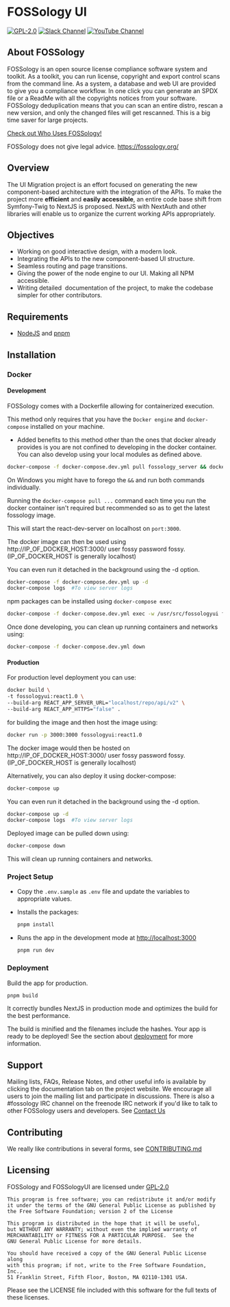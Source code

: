 # FOSSology UI

[![GPL-2.0](https://img.shields.io/github/license/fossology/fossology)](LICENSE)
[![Slack Channel](https://img.shields.io/badge/slack-fossology-blue.svg?longCache=true&logo=slack)](https://join.slack.com/t/fossology/shared_invite/enQtNzI0OTEzMTk0MjYzLTYyZWQxNDc0N2JiZGU2YmI3YmI1NjE4NDVjOGYxMTVjNGY3Y2MzZmM1OGZmMWI5NTRjMzJlNjExZGU2N2I5NGY)
[![YouTube Channel](https://img.shields.io/badge/youtube-FOSSology-red.svg?&logo=youtube&link=https://www.youtube.com/channel/UCZGPJnQZVnEPQWxOuNamLpw)](https://www.youtube.com/channel/UCZGPJnQZVnEPQWxOuNamLpw)

## About FOSSology

FOSSology is an open source license compliance software system and toolkit. As a toolkit, you can run license, copyright and export control scans from the command line. As a system, a database and web UI are provided to give you a compliance workflow. In one click you can generate an SPDX file or a ReadMe with all the copyrights notices from your software. FOSSology deduplication means that you can scan an entire distro, rescan a new version, and only the changed files will get rescanned. This is a big time saver for large projects.

[Check out Who Uses FOSSology!](https://www.fossology.org)

FOSSology does not give legal advice.
https://fossology.org/

## Overview

The UI Migration project is an effort focused on generating the new component-based architecture with the integration of the APIs. To make the project more **efficient** and **easily accessible**, an entire code base shift from Symfony-Twig to NextJS is proposed. NextJS with NextAuth and other libraries will enable us to organize the current working APIs appropriately.

## Objectives

- Working on good interactive design, with a modern look.
- Integrating the APIs to the new component-based UI structure.
- Seamless routing and page transitions.
- Giving the power of the node engine to our UI. Making all NPM accessible.
- Writing detailed ​ documentation of the project, to make the
  codebase simpler for other contributors.

## Requirements

- [NodeJS](https://nodejs.org/en/download/) and [pnpm](https://pnpm.io/installation)

## Installation

### Docker

#### Development

FOSSology comes with a Dockerfile allowing for containerized execution.

This method only requires that you have the `Docker engine` and `docker-compose` installed on your machine.

- Added benefits to this method other than the ones that docker already provides is you are not confined to developing in the docker container. You can also develop using your local modules as defined above.

```zsh
docker-compose -f docker-compose.dev.yml pull fossology_server && docker-compose -f docker-compose.dev.yml up     #Starts the react-dev-server on localhost:3000
```

On Windows you might have to forego the `&&` and run both commands individually.

Running the `docker-compose pull ...` command each time you run the docker container isn't required but recommended so as to get the latest fossology image.

This will start the react-dev-server on localhost on `port:3000`.

The docker image can then be used using http://IP_OF_DOCKER_HOST:3000/ user fossy password fossy. (IP_OF_DOCKER_HOST is generally localhost)

You can even run it detached in the background using the -d option.

```zsh
docker-compose -f docker-compose.dev.yml up -d
docker-compose logs  #To view server logs
```

npm packages can be installed using `docker-compose exec`

```zsh
docker-compose -f docker-compose.dev.yml exec -w /usr/src/fossologyui fossologyui_server yarn add <package name> #Install npm package for react-dev-server
```

Once done developing, you can clean up running containers and networks using:

```zsh
docker-compose -f docker-compose.dev.yml down
```

#### Production

For production level deployment you can use:

```zsh
docker build \
-t fossologyui:react1.0 \
--build-arg REACT_APP_SERVER_URL="localhost/repo/api/v2" \
--build-arg REACT_APP_HTTPS="false" .
```

for building the image and then host the image using:

```zsh
docker run -p 3000:3000 fossologyui:react1.0
```

The docker image would then be hosted on http://IP_OF_DOCKER_HOST:3000/ user fossy password fossy. (IP_OF_DOCKER_HOST is generally localhost)

Alternatively, you can also deploy it using docker-compose:

```zsh
docker-compose up
```

You can even run it detached in the background using the -d option.

```zsh
docker-compose up -d
docker-compose logs  #To view server logs
```

Deployed image can be pulled down using:

```zsh
docker-compose down
```

This will clean up running containers and networks.

### Project Setup

- Copy the `.env.sample` as `.env` file and update the variables to appropriate values.

- Installs the packages:

    ```sh
    pnpm install
    ```

- Runs the app in the development mode at [http://localhost:3000](http://localhost:3000)

    ```sh
    pnpm run dev
    ```

### Deployment

Build the app for production.

```sh
pnpm build
```

It correctly bundles NextJS in production mode and optimizes the build for the best performance.

The build is minified and the filenames include the hashes. Your app is ready to be deployed!
See the section about [deployment](https://nextjs.org/docs/14/app/building-your-application/deploying) for more information.

## Support

Mailing lists, FAQs, Release Notes, and other useful info is available
by clicking the documentation tab on the project website. We encourage
all users to join the mailing list and participate in discussions.
There is also a #fossology IRC channel on the freenode IRC network if
you'd like to talk to other FOSSology users and developers.
See [Contact Us](https://www.fossology.org/about/contact/)

## Contributing

We really like contributions in several forms, see [CONTRIBUTING.md](CONTRIBUTING.md)

## Licensing

FOSSology and FOSSologyUI are licensed under [GPL-2.0](https://tldrlegal.com/license/gnu-general-public-license-v2)

    This program is free software; you can redistribute it and/or modify
    it under the terms of the GNU General Public License as published by
    the Free Software Foundation; version 2 of the License

    This program is distributed in the hope that it will be useful,
    but WITHOUT ANY WARRANTY; without even the implied warranty of
    MERCHANTABILITY or FITNESS FOR A PARTICULAR PURPOSE.  See the
    GNU General Public License for more details.

    You should have received a copy of the GNU General Public License along
    with this program; if not, write to the Free Software Foundation, Inc.,
    51 Franklin Street, Fifth Floor, Boston, MA 02110-1301 USA.

Please see the LICENSE file included with this software for the full texts of
these licenses.
